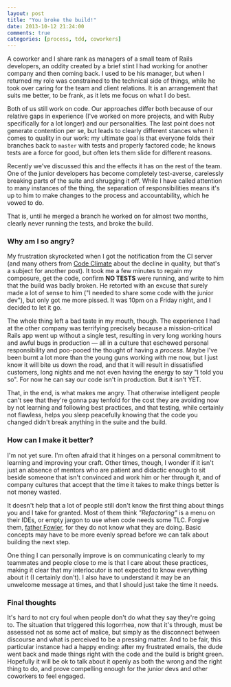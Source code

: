 ```yaml
---
layout: post
title: "You broke the build!"
date: 2013-10-12 21:24:00
comments: true
categories: [process, tdd, coworkers]
---
```

A coworker and I share rank as managers of a small team of Rails developers, an oddity created by a brief stint I had working for another company and then coming back. I used to be his manager, but when I returned my role was constrained to the technical side of things, while he took over caring for the team and client relations. It is an arrangement that suits me better, to be frank, as it lets me focus on what I do best.

Both of us still work on code. Our approaches differ both because of our relative gaps in experience (I've worked on more projects, and with Ruby specifically for a lot longer) and our personalities. The last point does not generate contention per se, but leads to clearly different stances when it comes to quality in our work: my ultimate goal is that everyone folds their branches back to <code>master</code> with tests and properly factored code; he knows tests are a force for good, but often lets them slide for different reasons.

Recently we've discussed this and the effects it has on the rest of the team. One of the junior developers has become completely test-averse, carelessly breaking parts of the suite and shrugging it off. While I have called attention to many instances of the thing, the separation of responsibilities means it's up to him to make changes to the process and accountability, which he vowed to do.

That is, until he merged a branch he worked on for almost two months, clearly never running the tests, and broke the build.

### Why am I so angry?

My frustration skyrocketed when I got the notification from the CI server (and many others from [Code Climate][cc] about the decline in quality, but that's a subject for another post). It took me a few minutes to regain my composure, get the code, confirm **NO TESTS** were running, and write to him that the build was badly broken. He retorted with an excuse that surely made a lot of sense to him ("I needed to share some code with the junior dev"), but only got me more pissed. It was 10pm on a Friday night, and I decided to let it go.

The whole thing left a bad taste in my mouth, though. The experience I had at the other company was terrifying precisely because a mission-critical Rails app went up without a single test, resulting in very long working hours and awful bugs in production &mdash; all in a culture that eschewed personal responsibility and poo-pooed the thought of having a _process_. Maybe I've been burnt a lot more than the young guns working with me now, but I just know it will bite us down the road, and that it will result in dissatisfied customers, long nights and me not even having the energy to say "I told you so". For now he can say our code isn't in production. But it isn't YET.

That, in the end, is what makes me angry. That otherwise intelligent people can't see that they're gonna pay tenfold for the cost they are avoiding now by not learning and following best practices, and that testing, while certainly not flawless, helps you sleep peacefully knowing that the code you changed didn't break anything in the suite and the build.

### How can I make it better?

I'm not yet sure. I'm often afraid that it hinges on a personal commitment to learning and improving your craft. Other times, though, I wonder if it isn't just an absence of mentors who are patient and didactic enough to sit beside someone that isn't convinced and work him or her through it, and of company cultures that accept that the time it takes to make things better is not money wasted.

It doesn't help that a lot of people still don't know the first thing about things you and I take for granted. Most of them think _"Refactoring"_ is a menu on their IDEs, or empty jargon to use when code needs some TLC. Forgive them, [father Fowler][refactoring], for they do not know what they are doing. Basic concepts may have to be more evenly spread before we can talk about building the next step.

One thing I can personally improve is on communicating clearly to my teammates and people close to me is that I care about these practices, making it clear that my interlocutor is not expected to know everything about it (I certainly don't). I also have to understand it may be an unwelcome message at times, and that I should just take the time it needs.

### Final thoughts

It's hard to not cry foul when people don't do what they say they're going to. The situation that triggered this logorrhea, now that it's through, must be assessed not as some act of malice, but simply as the disconnect between discourse and what is perceived to be a pressing matter. And to be fair, this particular instance had a happy ending: after my frustrated emails, the dude went back and made things right with the code and the build is bright green. Hopefully it will be ok to talk about it openly as both the wrong and the right thing to do, and prove compelling enough for the junior devs and other coworkers to feel engaged.

[cc]: https://codeclimate.com/
[refactoring]: http://www.refactoring.com/

